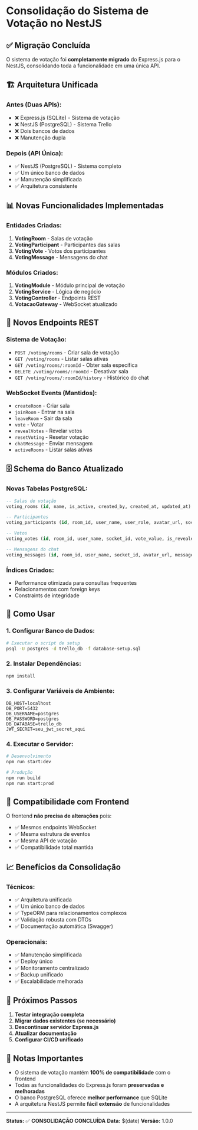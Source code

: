 # Consolidação do Sistema de Votação no NestJS

## ✅ Migração Concluída

O sistema de votação foi **completamente migrado** do Express.js para o NestJS, consolidando toda a funcionalidade em uma única API.

## 🏗️ Arquitetura Unificada

### **Antes (Duas APIs):**
- ❌ Express.js (SQLite) - Sistema de votação
- ❌ NestJS (PostgreSQL) - Sistema Trello
- ❌ Dois bancos de dados
- ❌ Manutenção dupla

### **Depois (API Única):**
- ✅ NestJS (PostgreSQL) - Sistema completo
- ✅ Um único banco de dados
- ✅ Manutenção simplificada
- ✅ Arquitetura consistente

## 📊 Novas Funcionalidades Implementadas

### **Entidades Criadas:**
1. **VotingRoom** - Salas de votação
2. **VotingParticipant** - Participantes das salas
3. **VotingVote** - Votos dos participantes
4. **VotingMessage** - Mensagens do chat

### **Módulos Criados:**
1. **VotingModule** - Módulo principal de votação
2. **VotingService** - Lógica de negócio
3. **VotingController** - Endpoints REST
4. **VotacaoGateway** - WebSocket atualizado

## 🔌 Novos Endpoints REST

### **Sistema de Votação:**
- `POST /voting/rooms` - Criar sala de votação
- `GET /voting/rooms` - Listar salas ativas
- `GET /voting/rooms/:roomId` - Obter sala específica
- `DELETE /voting/rooms/:roomId` - Desativar sala
- `GET /voting/rooms/:roomId/history` - Histórico do chat

### **WebSocket Events (Mantidos):**
- `createRoom` - Criar sala
- `joinRoom` - Entrar na sala
- `leaveRoom` - Sair da sala
- `vote` - Votar
- `revealVotes` - Revelar votos
- `resetVoting` - Resetar votação
- `chatMessage` - Enviar mensagem
- `activeRooms` - Listar salas ativas

## 🗄️ Schema do Banco Atualizado

### **Novas Tabelas PostgreSQL:**
```sql
-- Salas de votação
voting_rooms (id, name, is_active, created_by, created_at, updated_at)

-- Participantes
voting_participants (id, room_id, user_name, user_role, avatar_url, socket_id, is_connected, joined_at)

-- Votos
voting_votes (id, room_id, user_name, socket_id, vote_value, is_revealed, created_at)

-- Mensagens do chat
voting_messages (id, room_id, user_name, socket_id, avatar_url, message, created_at)
```

### **Índices Criados:**
- Performance otimizada para consultas frequentes
- Relacionamentos com foreign keys
- Constraints de integridade

## 🚀 Como Usar

### **1. Configurar Banco de Dados:**
```bash
# Executar o script de setup
psql -U postgres -d trello_db -f database-setup.sql
```

### **2. Instalar Dependências:**
```bash
npm install
```

### **3. Configurar Variáveis de Ambiente:**
```env
DB_HOST=localhost
DB_PORT=5432
DB_USERNAME=postgres
DB_PASSWORD=postgres
DB_DATABASE=trello_db
JWT_SECRET=seu_jwt_secret_aqui
```

### **4. Executar o Servidor:**
```bash
# Desenvolvimento
npm run start:dev

# Produção
npm run build
npm run start:prod
```

## 🔄 Compatibilidade com Frontend

O frontend **não precisa de alterações** pois:
- ✅ Mesmos endpoints WebSocket
- ✅ Mesma estrutura de eventos
- ✅ Mesma API de votação
- ✅ Compatibilidade total mantida

## 📈 Benefícios da Consolidação

### **Técnicos:**
- ✅ Arquitetura unificada
- ✅ Um único banco de dados
- ✅ TypeORM para relacionamentos complexos
- ✅ Validação robusta com DTOs
- ✅ Documentação automática (Swagger)

### **Operacionais:**
- ✅ Manutenção simplificada
- ✅ Deploy único
- ✅ Monitoramento centralizado
- ✅ Backup unificado
- ✅ Escalabilidade melhorada

## 🎯 Próximos Passos

1. **Testar integração completa**
2. **Migrar dados existentes (se necessário)**
3. **Descontinuar servidor Express.js**
4. **Atualizar documentação**
5. **Configurar CI/CD unificado**

## 📝 Notas Importantes

- O sistema de votação mantém **100% de compatibilidade** com o frontend
- Todas as funcionalidades do Express.js foram **preservadas e melhoradas**
- O banco PostgreSQL oferece **melhor performance** que SQLite
- A arquitetura NestJS permite **fácil extensão** de funcionalidades

---

**Status:** ✅ **CONSOLIDAÇÃO CONCLUÍDA**
**Data:** $(date)
**Versão:** 1.0.0
